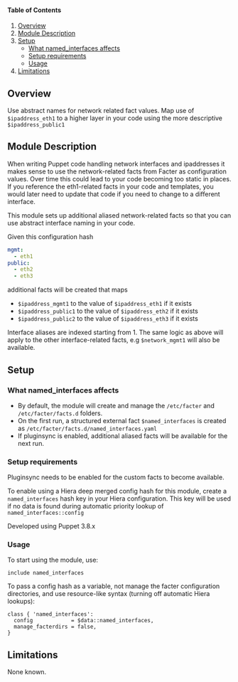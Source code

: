 
#### Table of Contents

1. [Overview](#overview)
2. [Module Description](#module-description)
3. [Setup](#setup)
    * [What named_interfaces affects](#what-named_interfaces-affects)
    * [Setup requirements](#setup-requirements)
    * [Usage](#usage)
5. [Limitations](#limitations)

## Overview

Use abstract names for network related fact values. Map use of `$ipaddress_eth1` to a higher layer in your code using the more descriptive `$ipaddress_public1`

## Module Description

When writing Puppet code handling network interfaces and ipaddresses it makes sense to use the network-related facts from Facter as configuration values. Over time this could lead to your code becoming too static in places. If you reference the eth1-related facts in your code and templates, you would later need to update that code if you need to change to a different interface.

This module sets up additional aliased network-related facts so that you can use abstract interface naming in your code.

Given this configuration hash

```yaml
mgmt:
  - eth1
public:
  - eth2
  - eth3
```

additional facts will be created that maps

* `$ipaddress_mgmt1` to the value of `$ipaddress_eth1` if it exists
* `$ipaddress_public1` to the value of `$ipaddress_eth2` if it exists
* `$ipaddress_public2` to the value of `$ipaddress_eth3` if it exists

Interface aliases are indexed starting from 1. The same logic as above will apply to the other interface-related facts, e.g `$network_mgmt1` will also be available.

## Setup

### What named_interfaces affects

* By default, the module will create and manage the `/etc/facter` and `/etc/facter/facts.d` folders.
* On the first run, a structured external fact `$named_interfaces` is created as `/etc/facter/facts.d/named_interfaces.yaml`
* If pluginsync is enabled, additional aliased facts will be available for the next run.

### Setup requirements

Pluginsync needs to be enabled for the custom facts to become available.

To enable using a Hiera deep merged config hash for this module, create a `named_interfaces` hash key in your Hiera configuration. This key will be used if no data is found during automatic priority lookup of `named_interfaces::config`

Developed using Puppet 3.8.x

### Usage

To start using the module, use:

```puppet
include named_interfaces
```

To pass a config hash as a variable, not manage the facter configuration directories, and use resource-like syntax (turning off automatic Hiera lookups):

```puppet
class { 'named_interfaces':
  config            = $data::named_interfaces,
  manage_facterdirs = false,
}
```

## Limitations

None known.

